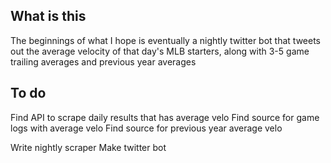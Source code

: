 ## What is this

The beginnings of what I hope is eventually a nightly twitter bot that tweets out the average velocity of that day's MLB starters, along with 3-5 game trailing averages and previous year averages

## To do
Find API to scrape daily results that has average velo
Find source for game logs with average velo
Find source for previous year average velo

Write nightly scraper
Make twitter bot
